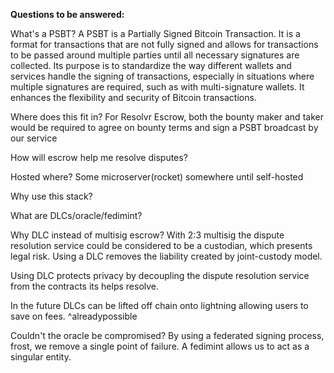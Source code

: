 **Questions to be answered:**

What's a PSBT?
A PSBT is a Partially Signed Bitcoin Transaction. It is a format for transactions that are not fully signed and allows for transactions to be passed around multiple parties until all necessary signatures are collected. Its purpose is to standardize the way different wallets and services handle the signing of transactions, especially in situations where multiple signatures are required, such as with multi-signature wallets. It enhances the flexibility and security of Bitcoin transactions.

Where does this fit in?
For Resolvr Escrow, both the bounty maker and taker would be required to agree on bounty terms and sign a PSBT broadcast by our service

How will escrow help me resolve disputes?


Hosted where?
Some microserver(rocket) somewhere until self-hosted 

Why use this stack?

What are DLCs/oracle/fedimint?

Why DLC instead of multisig escrow?
With 2:3 multisig the dispute resolution service could be considered to be a custodian, which presents legal risk. Using a DLC removes the liability created by joint-custody model.

Using DLC protects privacy by decoupling the dispute resolution service from the contracts its helps resolve. 

In the future DLCs can be lifted off chain onto lightning allowing users to save on fees. ^alreadypossible

Couldn't the oracle be compromised?
By using a federated signing process, frost, we remove a single point of failure.
A fedimint allows us to act as a singular entity.
